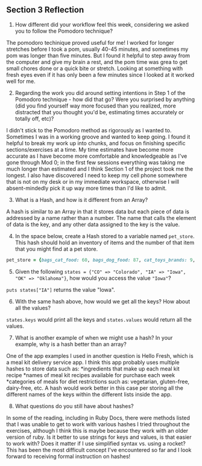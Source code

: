## Section 3 Reflection

1. How different did your workflow feel this week, considering we asked you to follow the Pomodoro technique?

The pomodoro techinique proved useful for me!  I worked for longer stretches before I took a pom, usually 40-45 minutes, and sometimes my pom was longer than five minutes.  But I found it helpful to step away from the computer and give my brain a rest, and the pom time was grea to get small chores done or a quick bite or stretch.  Looking at something with fresh eyes even if it has only been a few minutes since I looked at it worked well for me.  

2. Regarding the work you did around setting intentions in Step 1 of the Pomodoro technique - how did that go? Were you surprised by anything (did you find yourself way more focused than you realized, more distracted that you thought you'd be, estimating times accurately or totally off, etc)?

I didn't stick to the Pomodoro method as rigorously as I wanted to.  Sometimes I was in a working groove and wanted to keep going.  I found it helpful to break my work up into chunks, and focus on finishing specific sections/exercises at a time.  My time estimates have become more accurate as I have become more comfortable and knowledgeable as I've gone through Mod 0; in the first few sessions everything was taking me much longer than estimated and I think Section 1 of the project took me the longest.  I also have discovered I need to keep my cell phone somewhere that is not on my desk or in my immediate workspace, otherwise I will absent-mindedly pick it up way more times than I'd like to admit.

3. What is a Hash, and how is it different from an Array?

A hash is similar to an Array in that it stores data but each piece of data is addressed by a name rather than a number.  The name that calls the element of data is the key, and any other data assigned to the key is the value.  

4. In the space below, create a Hash stored to a variable named `pet_store`.  This hash should hold an inventory of items and the number of that item that you might find at a pet store.

```ruby
pet_store = {bags_cat_food: 60, bags_dog_food: 87, cat_toys_brands: 9, dog_toys_brands: 14, pet_beds: 8}

```

5. Given the following `states = {"CO" => "Colorado", "IA" => "Iowa", "OK" => "Oklahoma"}`, how would you access the value `"Iowa"`?

`puts states["IA"]` returns the value "Iowa".

6. With the same hash above, how would we get all the keys?  How about all the values?

`states.keys` would print all the keys and `states.values` would return all the values.

7. What is another example of when we might use a hash?  In your example, why is a hash better than an array?

One of the app examples I used in another question is Hello Fresh, which is a meal kit delivery service app.  I think this app probably uses multiple hashes to store data such as:
*ingredients that make up each meal kit recipe
*names of meal kit recipes available for purchase each week
*categories of meals for diet restrictions such as: vegetarian, gluten-free, dairy-free, etc.
A hash would work better in this case per storing all the different names of the keys within the different lists inside the app.  

8. What questions do you still have about hashes?

In some of the reading, including in Ruby Docs, there were methods listed that I was unable to get to work with various hashes I tried throughout the exercises, although I think this is maybe because they work with an older version of ruby.  Is it better to use strings for keys and values, is that easier to work with?  Does it matter if I use simplified syntax vs. using a rocket?  This has been the most difficult concept I've encountered so far and I look forward to receiving formal instruction on hashes!
